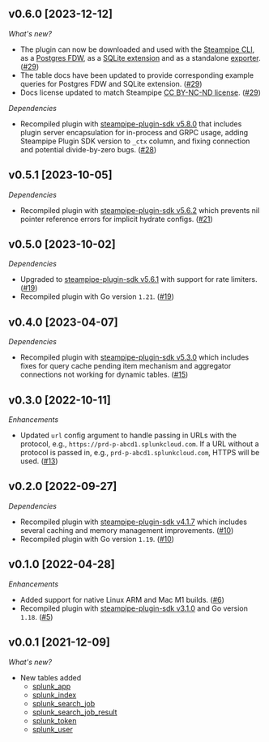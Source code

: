 ## v0.6.0 [2023-12-12]

_What's new?_

- The plugin can now be downloaded and used with the [Steampipe CLI](https://steampipe.io/docs), as a [Postgres FDW](https://steampipe.io/docs/steampipe_postgres/overview), as a [SQLite extension](https://steampipe.io/docs//steampipe_sqlite/overview) and as a standalone [exporter](https://steampipe.io/docs/steampipe_export/overview). ([#29](https://github.com/turbot/steampipe-plugin-splunk/pull/29))
- The table docs have been updated to provide corresponding example queries for Postgres FDW and SQLite extension. ([#29](https://github.com/turbot/steampipe-plugin-splunk/pull/29))
- Docs license updated to match Steampipe [CC BY-NC-ND license](https://github.com/turbot/steampipe-plugin-splunk/blob/main/docs/LICENSE). ([#29](https://github.com/turbot/steampipe-plugin-splunk/pull/29))

_Dependencies_

- Recompiled plugin with [steampipe-plugin-sdk v5.8.0](https://github.com/turbot/steampipe-plugin-sdk/blob/main/CHANGELOG.md#v580-2023-12-11) that includes plugin server encapsulation for in-process and GRPC usage, adding Steampipe Plugin SDK version to `_ctx` column, and fixing connection and potential divide-by-zero bugs. ([#28](https://github.com/turbot/steampipe-plugin-splunk/pull/28))

## v0.5.1 [2023-10-05]

_Dependencies_

- Recompiled plugin with [steampipe-plugin-sdk v5.6.2](https://github.com/turbot/steampipe-plugin-sdk/blob/main/CHANGELOG.md#v562-2023-10-03) which prevents nil pointer reference errors for implicit hydrate configs. ([#21](https://github.com/turbot/steampipe-plugin-splunk/pull/21))

## v0.5.0 [2023-10-02]

_Dependencies_

- Upgraded to [steampipe-plugin-sdk v5.6.1](https://github.com/turbot/steampipe-plugin-sdk/blob/main/CHANGELOG.md#v561-2023-09-29) with support for rate limiters. ([#19](https://github.com/turbot/steampipe-plugin-splunk/pull/19))
- Recompiled plugin with Go version `1.21`. ([#19](https://github.com/turbot/steampipe-plugin-splunk/pull/19))

## v0.4.0 [2023-04-07]

_Dependencies_

- Recompiled plugin with [steampipe-plugin-sdk v5.3.0](https://github.com/turbot/steampipe-plugin-sdk/blob/main/CHANGELOG.md#v530-2023-03-16) which includes fixes for query cache pending item mechanism and aggregator connections not working for dynamic tables. ([#15](https://github.com/turbot/steampipe-plugin-splunk/pull/15))

## v0.3.0 [2022-10-11]

_Enhancements_

- Updated `url` config argument to handle passing in URLs with the protocol, e.g., `https://prd-p-abcd1.splunkcloud.com`. If a URL without a protocol is passed in, e.g., `prd-p-abcd1.splunkcloud.com`, HTTPS will be used. ([#13](https://github.com/turbot/steampipe-plugin-splunk/pull/13))

## v0.2.0 [2022-09-27]

_Dependencies_

- Recompiled plugin with [steampipe-plugin-sdk v4.1.7](https://github.com/turbot/steampipe-plugin-sdk/blob/main/CHANGELOG.md#v417-2022-09-08) which includes several caching and memory management improvements. ([#10](https://github.com/turbot/steampipe-plugin-splunk/pull/10))
- Recompiled plugin with Go version `1.19`. ([#10](https://github.com/turbot/steampipe-plugin-splunk/pull/10))

## v0.1.0 [2022-04-28]

_Enhancements_

- Added support for native Linux ARM and Mac M1 builds. ([#6](https://github.com/turbot/steampipe-plugin-splunk/pull/6))
- Recompiled plugin with [steampipe-plugin-sdk v3.1.0](https://github.com/turbot/steampipe-plugin-sdk/blob/main/CHANGELOG.md#v310--2022-03-30) and Go version `1.18`. ([#5](https://github.com/turbot/steampipe-plugin-splunk/pull/5))

## v0.0.1 [2021-12-09]

_What's new?_

- New tables added
  - [splunk_app](https://hub.steampipe.io/plugins/turbot/splunk/tables/splunk_app)
  - [splunk_index](https://hub.steampipe.io/plugins/turbot/splunk/tables/splunk_index)
  - [splunk_search_job](https://hub.steampipe.io/plugins/turbot/splunk/tables/splunk_search_job)
  - [splunk_search_job_result](https://hub.steampipe.io/plugins/turbot/splunk/tables/splunk_search_job_result)
  - [splunk_token](https://hub.steampipe.io/plugins/turbot/splunk/tables/splunk_token)
  - [splunk_user](https://hub.steampipe.io/plugins/turbot/splunk/tables/splunk_user)
